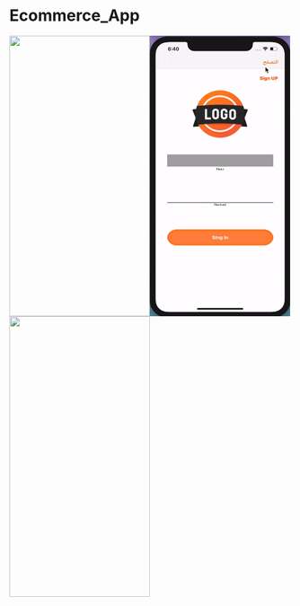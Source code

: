 # Ecommerce_App
   <img align="left" width="250" height="500" img src="11.gif">
      <img align="left" width="250" height="500" img src="22.gif">
   <img align="left" width="250" height="500" img src="33.gif">

